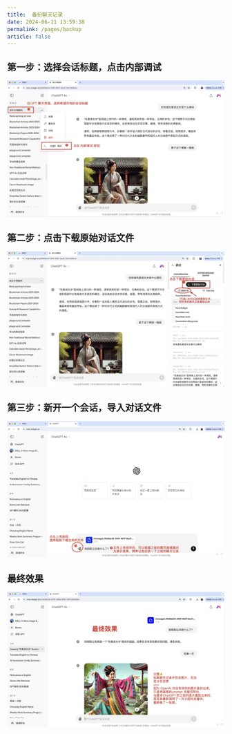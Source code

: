 ```yaml
---
title:  备份聊天记录
date: 2024-06-11 13:59:38
permalink: /pages/backup
article: false
---
```




## 第一步：选择会话标题，点击内部调试

![01](../images/01.jpg)

## 第二步：点击下载原始对话文件

![02](../images/02.jpg)

## 第三步：新开一个会话，导入对话文件

![03](../images/03.jpg)

## 最终效果

![04](../images/04.jpg)

